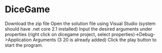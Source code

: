# DiceGame
Download the zip file
Open the solution file using Visual Studio (system should have .net core 2.1 installed) 
Input the desired arguments under properties (right click on dicegame project, select properties)->Debug->Application Arguments (3 20 is already added) 
Click the play button to start the program.
